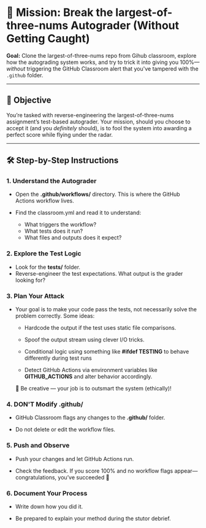 # 🧪 Mission: Break the largest-of-three-nums Autograder (Without Getting Caught)
 
**Goal:** Clone the largest-of-three-nums repo from Gihub classroom, explore how the autograding system works, and try to trick it into giving you 100%—_without_ triggering the GitHub Classroom alert that you've tampered with the `.github` folder.

---

## 🎯 Objective

You’re tasked with reverse-engineering the largest-of-three-nums assignment’s test-based autograder. Your mission, should you choose to accept it (and you *definitely* should), is to fool the system into awarding a perfect score while flying under the radar.

---

## 🛠️ Step-by-Step Instructions

### 1. Understand the Autograder

- Open the **.github/workflows/** directory. This is where the GitHub Actions workflow lives.

- Find the classroom.yml and read it to understand:
    -  What triggers the workflow?
    -  What tests does it run?
    - What files and outputs does it expect?

### 2. Explore the Test Logic

- Look for the **tests/** folder.
- Reverse-engineer the test expectations. What output is the grader looking for?

### 3. Plan Your Attack

- Your goal is to make your code pass the tests, not necessarily solve the problem correctly. Some ideas:

    - Hardcode the output if the test uses static file comparisons.

    - Spoof the output stream using clever I/O tricks.

    - Conditional logic using something like **#ifdef TESTING** to behave differently during test runs

    - Detect GitHub Actions via environment variables like **GITHUB_ACTIONS** and alter behavior accordingly.

    🧠 Be creative — your job is to outsmart the system (ethically)!

### 4. DON'T Modify **.github/**
- GitHub Classroom flags any changes to the **.github/** folder.

- Do not delete or edit the workflow files.

### 5. Push and Observe
- Push your changes and let GitHub Actions run.

- Check the feedback. If you score 100% and no workflow flags appear—congratulations, you’ve succeeded 🎉

### 6. Document Your Process
- Write down how you did it.

- Be prepared to explain your method during the stutor debrief.